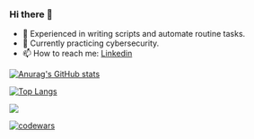 ### Hi there 👋

* 🔭 Experienced in writing scripts and automate routine tasks.
* 🌱 Currently practicing cybersecurity.
* 📫 How to reach me: [Linkedin](https://www.linkedin.com/in/anamentus/)

[![Anurag's GitHub stats](https://github-readme-stats.vercel.app/api?username=teora13&hide=stars,contribs&show_icons=true&theme=aura_dark&include_all_commits=true)](https://github.com/anuraghazra/github-readme-stats)

[![Top Langs](https://github-readme-stats.vercel.app/api/top-langs/?username=teora13&layout=compact&theme=aura_dark)](https://github.com/anuraghazra/github-readme-stats)

![](https://github-profile-summary-cards.vercel.app/api/cards/profile-details?username=teora13=solarized_dark)

[![codewars](https://www.codewars.com/users/teora13/badges/small)](https://www.codewars.com/users/teora13)   
